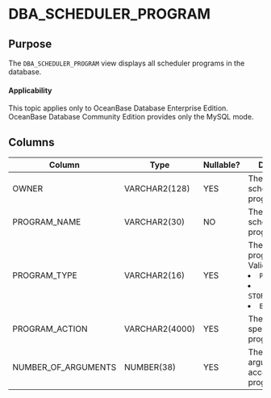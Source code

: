 # DBA_SCHEDULER_PROGRAM

## Purpose

The `DBA_SCHEDULER_PROGRAM` view displays all scheduler programs in the database.

  <main id="notice" >
    <h4>Applicability</h4>
    <p>This topic applies only to OceanBase Database Enterprise Edition. OceanBase Database Community Edition provides only the MySQL mode. </p>
  </main>

## Columns

| Column | Type | Nullable? | Description |
|---------------------|----------------|------------|---------------------------------------------------------------------------------------------------------------------------------------------------------------------------------------------------------|
| OWNER | VARCHAR2(128) | YES | The owner of the scheduler program. |
| PROGRAM_NAME | VARCHAR2(30) | NO | The name of the scheduler program. |
| PROGRAM_TYPE | VARCHAR2(16) | YES | The type of the program action. Valid values: <li> `PLSQL_BLOCK`   <li> `STORED_PROCEDURE`   <li> `EXECUTABLE` |
| PROGRAM_ACTION | VARCHAR2(4000) | YES | The string that specifies the program action. |
| NUMBER_OF_ARGUMENTS | NUMBER(38) | YES | The number of arguments accepted by the program. |
